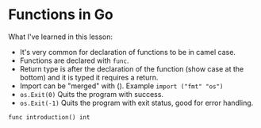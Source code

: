 # Functions in Go

What I've learned in this lesson:

* It's very common for declaration of functions to be in camel case.
* Functions are declared with `func`.
* Return type is after the declaration of the function (show case at the bottom) and it is typed it requires a return.
* Import can be "merged" with (). Example `import ("fmt" "os")`
* `os.Exit(0)` Quits the program with success.
* `os.Exit(-1)` Quits the program with exit status, good for error handling.



```
func introduction() int
```